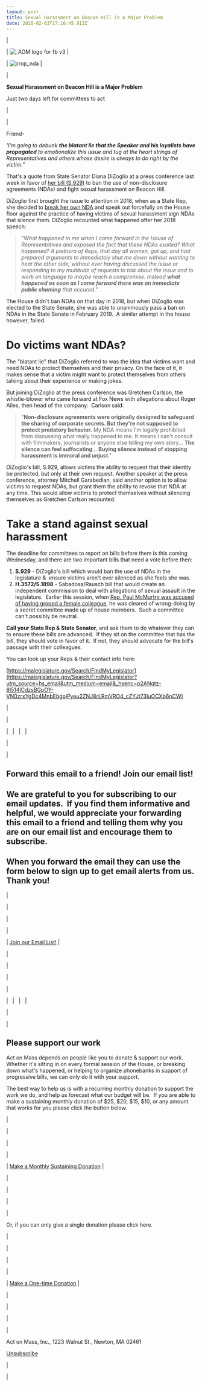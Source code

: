 ```yaml
---
layout: post
title: Sexual Harassment on Beacon Hill is a Major Problem
date: 2020-02-03T17:16:45.913Z
---
```

\|

\| ![_AOM logo for fb v3](https://hs-6201350.f.hubspotstarter.net/hub/6201350/hubfs/_AOM%20logo%20for%20fb%20v3.png?upscale=true&width=300&upscale=true&name=_AOM%20logo%20for%20fb%20v3.png) |

\| ![crop_nda](https://hs-6201350.f.hubspotstarter.net/hub/6201350/hubfs/crop_nda.jpg?upscale=true&width=1120&upscale=true&name=crop_nda.jpg) |

\|

**Sexual Harassment on Beacon Hill is a Major Problem**

Just two days left for committees to act

\|

\|

Friend-

*'I'm going to debunk **the blatant lie that the Speaker and his loyalists have propagated** to emotionalize this issue and tug at the heart strings of Representatives and others whose desire is always to do right by the victim."*

That's a quote from State Senator Diana DiZoglio at a press conference last week in favor of [her bill (S.929)](https://malegislature.gov/Bills/191/S929?utm_source=hs_email&utm_medium=email&_hsenc=p2ANqtz-8l514lCdzsBGpOY-VN0zrxYgDc4MnbEbgojPyeu2ZNJ8rLRmVRO4_cZYJt73IuOCXb6nCW) to ban the use of non-disclosure agreements (NDAs) and fight sexual harassment on Beacon Hill.

DiZoglio first brought the issue to attention in 2018, when as a State Rep, she decided to [break her own NDA](https://www.wbur.org/news/2018/03/15/diana-dizoglio-sexual-harassment-beacon-hill?utm_source=hs_email&utm_medium=email&_hsenc=p2ANqtz-8l514lCdzsBGpOY-VN0zrxYgDc4MnbEbgojPyeu2ZNJ8rLRmVRO4_cZYJt73IuOCXb6nCW) and speak out forcefully on the House floor against the practice of having victims of sexual harassment sign NDAs that silence them. DiZoglio recounted what happened after her 2018 speech:

> *"What happened to me when I came forward in the House of Representatives and exposed the fact that these NDAs existed? What happened? A plethora of Reps, that day all women, got up, and had prepared arguments to immediately shut me down without wanting to hear the other side, without ever having discussed the issue or responding to my multitude of requests to talk about the issue and to work on language to maybe reach a compromise. Instead **what happened as soon as I came forward there was an immediate public shaming** that occured."*

The House didn't ban NDAs on that day in 2018, but when DiZoglio was elected to the State Senate, she was able to unanimously pass a ban on NDAs in the State Senate in February 2019.  A similar attempt in the house however, failed.

# Do victims want NDAs?

The "blatant lie" that DiZoglio referred to was the idea that victims want and need NDAs to protect themselves and their privacy. On the face of it, it makes sense that a victim might want to protect themselves from others talking about their experience or making jokes.

But joining DiZoglio at the press conference was Gretchen Carlson, the whistle-blower who came forward at Fox News with allegations about Roger Ailes, then head of the company.  Carlson said:

> "**Non-disclosure agreements were originally designed to safeguard the sharing of corporate secrets. But they're not supposed to protect predatory behavior.** My NDA means I'm legally prohibited from discussing what really happened to me. It means I can't consult with filmmakers, journalists or anyone else telling my own story... **The silence can feel suffocating**... **Buying silence instead of stopping harassment is immoral and unjust**."

DiZoglio's bill, S.929, allows victims the ability to request that their identity be protected, but only at their own request. Another speaker at the press conference, attorney Mitchell Garabedian, said another option is to allow victims to request NDAs, but grant them the ability to revoke that NDA at any time. This would allow victims to protect themselves without silencing themselves as Gretchen Carlson recounted.

# Take a stand against sexual harassment

The deadline for committees to report on bills before them is this coming Wednesday, and there are two important bills that need a vote before then:

1. **S.929** - DiZoglio's bill which would ban the use of NDAs in the legislature &  ensure victims aren't ever silenced as she feels she was.
2. **H.3572/S.1898** - Sabadosa/Rausch bill that would create an independent commission to deal with allegations of sexual assault in the legislature.  Earlier this session, when [Rep. Paul McMurtry was accused of having groped a female colleague](https://patch.com/massachusetts/dedham/2-lawmakers-introduce-bill-following-rep-mcmurtry-allegations?utm_source=hs_email&utm_medium=email&_hsenc=p2ANqtz-8l514lCdzsBGpOY-VN0zrxYgDc4MnbEbgojPyeu2ZNJ8rLRmVRO4_cZYJt73IuOCXb6nCW), he was cleared of wrong-doing by a secret committee made up of house members.  Such a committee can't possibly be neutral.

**Call your State Rep & State Senator**, and ask them to do whatever they can to ensure these bills are advanced.  If they sit on the committee that has the bill, they should vote in favor of it.  If not, they should advocate for the bill's passage with their colleagues.

You can look up your Reps & their contact info here:

[https://malegislature.gov/Search/FindMyLegislator](https://malegislature.gov/Search/FindMyLegislator?utm_source=hs_email&utm_medium=email&_hsenc=p2ANqtz-8l514lCdzsBGpOY-VN0zrxYgDc4MnbEbgojPyeu2ZNJ8rLRmVRO4_cZYJt73IuOCXb6nCW)

\|

\|

\|   |   |   |

\|

\|

## Forward this email to a friend! Join our email list!

## We are grateful to you for subscribing to our email updates.  If you find them informative and helpful, we would appreciate your forwarding this email to a friend and telling them why you are on our email list and encourage them to subscribe.

## When you forward the email they can use the form below to sign up to get email alerts from us. Thank you!

\|

\|

\|

\|

\| [Join our Email List!](https://share.hsforms.com/1XjukYzaVTTi6Sr30iofe4A3owzq?utm_source=hs_email&utm_medium=email&_hsenc=p2ANqtz-8l514lCdzsBGpOY-VN0zrxYgDc4MnbEbgojPyeu2ZNJ8rLRmVRO4_cZYJt73IuOCXb6nCW) |

\|

\|

\|

\|

\|   |   |   |

\|

\|

## Please support our work

Act on Mass depends on people like you to donate & support our work. Whether it's sitting in on every formal session of the House, or breaking down what's happened, or helping to organize phonebanks in support of progressive bills, we can only do it with your support.

The best way to help us is with a recurring monthly donation to support the work we do, and help us forecast what our budget will be.  If you are able to make a sustaining monthly donation of $25, $20, $15, $10, or any amount that works for you please click the button below.

\|

\|

\|

\|

\| [Make a Monthly Sustaining Donation](https://secure.actblue.com/donate/act-on-mass?recurring=1&utm_source=hs_email&utm_medium=email&_hsenc=p2ANqtz-8l514lCdzsBGpOY-VN0zrxYgDc4MnbEbgojPyeu2ZNJ8rLRmVRO4_cZYJt73IuOCXb6nCW) |

\|

\|

\|

\|

Or, if you can only give a single donation please click here.

\|

\|

\|

\|

\| [Make a One-time Donation](https://secure.actblue.com/donate/act-on-mass?recurring=0&utm_source=hs_email&utm_medium=email&_hsenc=p2ANqtz-8l514lCdzsBGpOY-VN0zrxYgDc4MnbEbgojPyeu2ZNJ8rLRmVRO4_cZYJt73IuOCXb6nCW) |

\|

\|

\|

\|

Act on Mass, Inc., 1223 Walnut St., Newton, MA 02461

[Unsubscribe](https://hs-6201350.s.hubspotstarter.net/email-unsubscribe/email?product=emailStarter&checkSubscriptions=all&d=VmYj6F72MZvPVKgD3Q3_YlyBW2m3bL73_YlyBN1JxwY5GKd_PV20N8F3YTJrYN7hg84DmGYBzN8x2rCH1lhjR1&v=2&email=example%40example.com&utm_source=hs_email&utm_medium=email&_hsenc=p2ANqtz-8l514lCdzsBGpOY-VN0zrxYgDc4MnbEbgojPyeu2ZNJ8rLRmVRO4_cZYJt73IuOCXb6nCW)

\|

\|